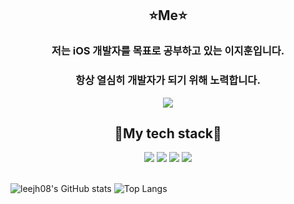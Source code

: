 

<div align=center>
<h2>⭐Me⭐</h2>
  <h3>저는 iOS 개발자를 목표로 공부하고 있는 이지훈입니다.</h3>
  <h3>항상 열심히 개발자가 되기 위해 노력합니다.</h3>
  <a href="https://www.instagram.com/ejhxx__oo/"><img src="https://img.shields.io/badge/Instagram-ff69b4?style=plastic&logo=Instagram&logoColor=black"/></a> 

<h2>📖My tech stack📖</h2>
<img src="https://img.shields.io/badge/c-00599C?style=for-the-badge&logo=c%2B%2B&logoColor=black">
<img src="https://img.shields.io/badge/-javascript-F7DF1E?style=for-the-badge&logo=javascript&logoColor=black">
<img src="https://img.shields.io/badge/-react-61DAFB?style=for-the-badge&logo=react&logoColor=black">
<img src="https://img.shields.io/badge/-swift-F05138?style=for-the-badge&logo=swift&logoColor=black">
</div>
<br>

![leejh08's GitHub stats](https://github-readme-stats.vercel.app/api?username=leejh08&show_icons=true&theme=radical)
![Top Langs](https://github-readme-stats.vercel.app/api/top-langs/?username=leejh08&layout=compact&theme=dracula)
